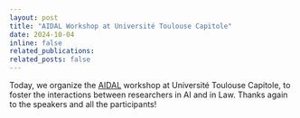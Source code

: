 ```yaml
---
layout: post
title: "AIDAL Workshop at Université Toulouse Capitole"
date: 2024-10-04
inline: false
related_publications: 
related_posts: false
---
```


Today, we organize the [AIDAL](https://www.irit.fr/aidal/events) workshop at Université Toulouse Capitole, to foster the interactions between researchers in AI and in Law. Thanks again to the speakers and all the participants!
